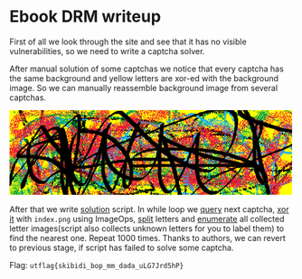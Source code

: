 # Ebook DRM writeup

First of all we look through the site and see that it has no visible vulnerabilities, so we need to write a captcha solver.

After manual solution of some captchas we notice that every captcha has the same background and yellow letters are xor-ed with the background image. So we can manually reassemble background image from several captchas.

![Background](index.png)

After that we write [solution](rerecaptcha.py) script. In while loop we [query](https://github.com/SRCteam-CTF/utcctf-2022/blob/9875de0ad1fb2a57f93068fbd45dbd0396a43cfa/rerecaptcha/rerecaptcha.py#L76) next captcha, [xor it](https://github.com/SRCteam-CTF/utcctf-2022/blob/9875de0ad1fb2a57f93068fbd45dbd0396a43cfa/rerecaptcha/rerecaptcha.py#L95) with `index.png` using ImageOps, [split](https://github.com/SRCteam-CTF/utcctf-2022/blob/9875de0ad1fb2a57f93068fbd45dbd0396a43cfa/rerecaptcha/rerecaptcha.py#L173) letters and [enumerate](https://github.com/SRCteam-CTF/utcctf-2022/blob/9875de0ad1fb2a57f93068fbd45dbd0396a43cfa/rerecaptcha/rerecaptcha.py#L48) all collected letter images(script also collects unknown letters for you to label them) to find the nearest one. Repeat 1000 times. Thanks to authors, we can revert to previous stage, if script has failed to solve some captcha.

Flag: `utflag{skibidi_bop_mm_dada_uLG7Jrd5hP}`